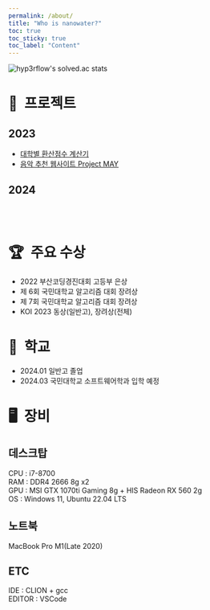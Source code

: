 ```yaml
---
permalink: /about/
title: "Who is nanowater?"
toc: true
toc_sticky: true
toc_label: "Content"
---
```


<!-- prettier-ignore -->
![hyp3rflow's solved.ac stats](https://github-readme-solvedac.hyp3rflow.vercel.app/api/?handle=nanowater)

# 📝&nbsp; 프로젝트

## 2023

- [대학별 환산점수 계산기](https://github.com/nanowater/change_score_calculator) <br>
- [음악 추천 웹사이트 Project MAY](https://github.com/nanowater/Project_MAY) <br>

## 2024

<br><br>

# 🏆&nbsp; 주요 수상

- 2022 부산코딩경진대회 고등부 은상 <br>
- 제 6회 국민대학교 알고리즘 대회 장려상 <br>
- 제 7회 국민대학교 알고리즘 대회 장려상 <br>
- KOI 2023 동상(일반고), 장려상(전체) <br>

# 🏫&nbsp; 학교

- 2024.01 일반고 졸업
- 2024.03 국민대학교 소프트웨어학과 입학 예정

# 🖥️&nbsp; 장비

## 데스크탑

CPU : i7-8700 <br>
RAM : DDR4 2666 8g x2 <br>
GPU : MSI GTX 1070ti Gaming 8g + HIS Radeon RX 560 2g <br>
OS : Windows 11, Ubuntu 22.04 LTS <br>

## 노트북

MacBook Pro M1(Late 2020)<br>

## ETC

IDE : CLION + gcc<br>
EDITOR : VSCode
